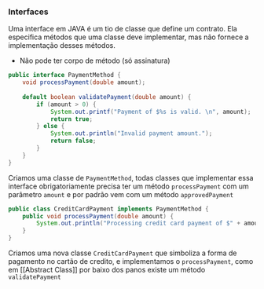 ### Interfaces

Uma interface em JAVA é um tio de classe que define um contrato. Ela especifica métodos que uma classe deve implementar, mas não fornece a implementação desses métodos.

-  Não pode ter corpo de método (só assinatura)

```java
public interface PaymentMethod {  
    void processPayment(double amount);  
  
    default boolean validatePayment(double amount) {  
        if (amount > 0) {  
            System.out.printf("Payment of $%s is valid. \n", amount);  
            return true;  
        } else {  
            System.out.println("Invalid payment amount.");  
            return false;  
        }  
    }  
}
```

Criamos uma classe de `PaymentMethod`, todas classes que implementar essa interface obrigatoriamente precisa ter um método `processPayment` com um parâmetro `amount` e por padrão vem com um método `approvedPayment`

```java
public class CreditCardPayment implements PaymentMethod {  
    public void processPayment(double amount) {  
        System.out.println("Processing credit card payment of $" + amount);  
    }  
}
```

Criamos uma nova classe `CreditCardPayment` que simboliza a forma de pagamento no cartão de credito, e implementamos o `processPayment`, como em [[Abstract Class]] por baixo dos panos existe um método `validatePayment`